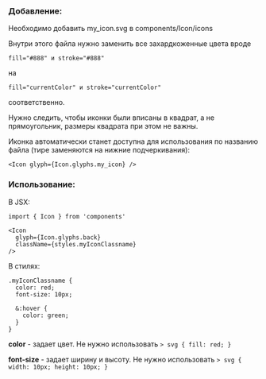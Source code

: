 ### Добавление:
Необходимо добавить my_icon.svg в components/Icon/icons

Внутри этого файла нужно заменить все захардкоженные цвета вроде 
```
fill="#888" и stroke="#888" 
```
на 
```
fill="currentColor" и stroke="currentColor"
``` 
соответственно.

Нужно следить, чтобы иконки были вписаны в квадрат, а не прямоугольник, размеры квадрата при этом не важны.

Иконка автоматически станет доступна для использования по названию файла
(тире заменяются на нижние подчеркивания):
```
<Icon glyph={Icon.glyphs.my_icon} />
```


### Использование:
В JSX:
```
import { Icon } from 'components'

<Icon
  glyph={Icon.glyphs.back}
  className={styles.myIconClassname}
/>
```
В стилях:
```
.myIconClassname {
  color: red;
  font-size: 10px;

  &:hover {
    color: green;
  }
}
```
**color** - задает цвет. Не нужно использовать `> svg { fill: red; }`

**font-size** - задает ширину и высоту. Не нужно использовать `> svg { width: 10px; height: 10px; }`


